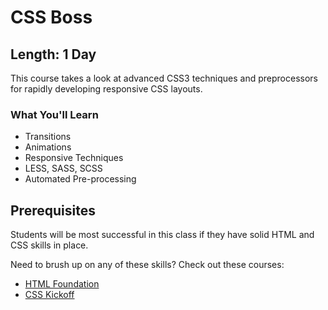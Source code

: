 CSS Boss
=======

## Length: 1 Day

This course takes a look at advanced CSS3 techniques and preprocessors for rapidly developing responsive CSS layouts.

### What You'll Learn

* Transitions
* Animations
* Responsive Techniques
* LESS, SASS, SCSS
* Automated Pre-processing

## Prerequisites
Students will be most successful in this class if they have solid HTML and CSS skills in place.

Need to brush up on any of these skills? Check out these courses:

* [HTML Foundation](#/info/html5-foundation)
* [CSS Kickoff](#/info/css-kickoff)

